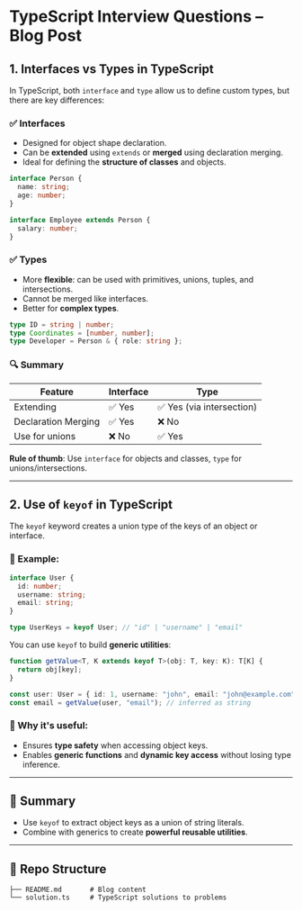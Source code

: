 
# TypeScript Interview Questions – Blog Post

## 1. Interfaces vs Types in TypeScript

In TypeScript, both `interface` and `type` allow us to define custom types, but there are key differences:

### ✅ Interfaces

- Designed for object shape declaration.
- Can be **extended** using `extends` or **merged** using declaration merging.
- Ideal for defining the **structure of classes** and objects.

```ts
interface Person {
  name: string;
  age: number;
}

interface Employee extends Person {
  salary: number;
}
```

### ✅ Types

- More **flexible**: can be used with primitives, unions, tuples, and intersections.
- Cannot be merged like interfaces.
- Better for **complex types**.

```ts
type ID = string | number;
type Coordinates = [number, number];
type Developer = Person & { role: string };
```

### 🔍 Summary

| Feature        | Interface        | Type           |
|----------------|------------------|----------------|
| Extending      | ✅ Yes            | ✅ Yes (via intersection) |
| Declaration Merging | ✅ Yes     | ❌ No         |
| Use for unions | ❌ No            | ✅ Yes         |

**Rule of thumb**: Use `interface` for objects and classes, `type` for unions/intersections.

---

## 2. Use of `keyof` in TypeScript

The `keyof` keyword creates a union type of the keys of an object or interface.

### 🎯 Example:

```ts
interface User {
  id: number;
  username: string;
  email: string;
}

type UserKeys = keyof User; // "id" | "username" | "email"
```

You can use `keyof` to build **generic utilities**:

```ts
function getValue<T, K extends keyof T>(obj: T, key: K): T[K] {
  return obj[key];
}

const user: User = { id: 1, username: "john", email: "john@example.com" };
const email = getValue(user, "email"); // inferred as string
```

### 🚀 Why it's useful:

- Ensures **type safety** when accessing object keys.
- Enables **generic functions** and **dynamic key access** without losing type inference.

---

## 📌 Summary

- Use `keyof` to extract object keys as a union of string literals.
- Combine with generics to create **powerful reusable utilities**.

---

## 📁 Repo Structure

```
├── README.md       # Blog content
└── solution.ts     # TypeScript solutions to problems
```

